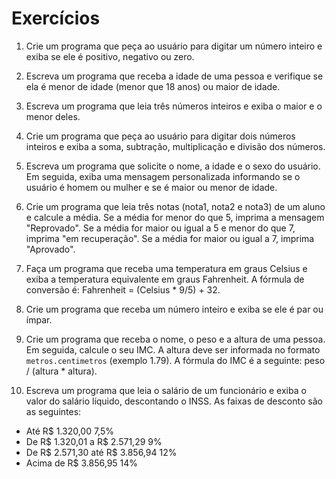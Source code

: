 # Exercícios

1. Crie um programa que peça ao usuário para digitar um número inteiro e exiba se ele é positivo, negativo ou zero.

2. Escreva um programa que receba a idade de uma pessoa e verifique se ela é menor de idade (menor que 18 anos) ou maior de idade.

3. Escreva um programa que leia três números inteiros e exiba o maior e o menor deles.

4. Crie um programa que peça ao usuário para digitar dois números inteiros e exiba a soma, subtração, multiplicação e divisão dos números.

5. Escreva um programa que solicite o nome, a idade e o sexo do usuário. Em seguida, exiba uma mensagem personalizada informando se o usuário é homem ou mulher e se é maior ou menor de idade.

6. Crie um programa que leia três notas (nota1, nota2 e nota3) de um aluno e calcule a média. Se a média for menor do que 5, imprima a mensagem "Reprovado". Se a média for maior ou igual a 5 e menor do que 7, imprima "em recuperação". Se a média for maior ou igual a 7, imprima "Aprovado".

7. Faça um programa que receba uma temperatura em graus Celsius e exiba a temperatura equivalente em graus Fahrenheit. A fórmula de conversão é: Fahrenheit = (Celsius * 9/5) + 32.

8. Crie um programa que receba um número inteiro e exiba se ele é par ou ímpar.

9. Crie um programa que receba o nome, o peso e a altura de uma pessoa. Em seguida, calcule o seu IMC. A altura deve ser informada no formato `metros.centimetros` (exemplo 1.79). A fórmula do IMC é a seguinte: peso / (altura * altura).

10. Escreva um programa que leia o salário de um funcionário e exiba o valor do salário líquido, descontando o INSS. As faixas de desconto são as seguintes:
* Até R$ 1.320,00                   7,5%
* De R$ 1.320,01 a R$ 2.571,29 	    9%
* De R$ 2.571,30 até R$ 3.856,94 	12%
* Acima de R$ 3.856,95              14%